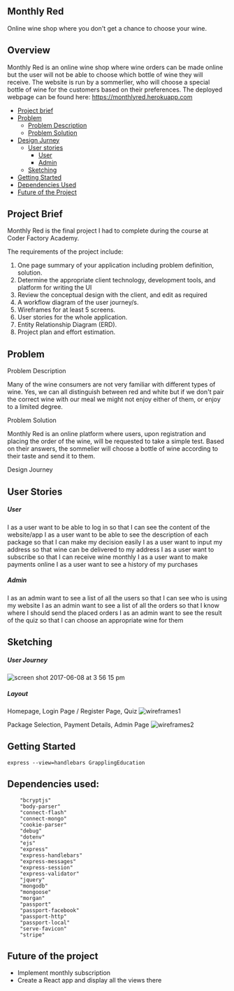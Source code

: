 Monthly Red
--
Online wine shop where you don't get a chance to choose your wine.

Overview
--

Monthly Red is an online wine shop where wine orders can be made online but the user will not be able to choose which bottle of wine they will receive. The website is run by a sommerlier, who will choose a special bottle of wine for the customers based on their preferences.
The deployed webpage can be found here: https://monthlyred.herokuapp.com

* [Project brief](#project-brief)
* [Problem](#problem)
   * [Problem Description](#problem-description)
   * [Problem Solution](#problem-solution)
* [Design Jurney](#design-journey)
  * [User stories](#user-stories)
    * [User](#user)
    * [Admin](#admin)
  * [Sketching](#sketching)
* [Getting Started](#getting-started)
* [Dependencies Used](#dependencies-used)
* [Future of the Project](#future-of-the-project)

Project Brief
--
Monthly Red is the final project I had to complete during the course at Coder Factory Academy.

The requirements of the project include:
1. One page summary of your application including problem definition, solution.
2. Determine the appropriate client technology, development tools, and platform for writing the UI
3. Review the conceptual design with the client, and edit as required
2. A workflow diagram of the user journey/s.
3. Wireframes for at least 5 screens.
4. User stories for the whole application.
5. Entity Relationship Diagram (ERD).
6. Project plan and effort estimation.

Problem
--
Problem Description

Many of the wine consumers are not very familiar with different types of wine. Yes, we can all distinguish between red and white but if we don't pair the correct wine with our meal we might not enjoy either of them, or enjoy to a limited degree.

Problem Solution

Monthly Red is an online platform where users, upon registration and placing the order of the wine, will be requested to take a simple test. Based on their answers, the sommelier will choose a bottle of wine according to their taste and send it to them.

Design Journey


User Stories
--
##### User 

I as a user want to be able to log in so that I can see the content of the website/app
I as a user want to be able to see the description of each package so that I can make my decision easily
I as a user want to input my address so that wine can be delivered to my address
I as a user want to subscribe so that I can receive wine monthly
I as a user want to make payments online
I as a user want to see a history of my purchases

##### Admin

I as an admin want to see a list of all the users so that I can see who is using my website
I as an admin want to see a list of all the orders so that I know where I should send the placed orders
I as an admin want to see the result of the quiz so that I can choose an appropriate wine for them

Sketching
--
##### User Journey

![screen shot 2017-06-08 at 3 56 15 pm](https://user-images.githubusercontent.com/24736380/26914180-2084fbee-4c63-11e7-8e7e-dba13f1e5e1d.png)

##### Layout

Homepage, Login Page / Register Page, Quiz
![wireframes1](https://user-images.githubusercontent.com/24736380/26913837-d8d0cbea-4c60-11e7-9ff4-8dc3a036afd1.jpg)

Package Selection, Payment Details, Admin Page
![wireframes2](https://user-images.githubusercontent.com/24736380/26913866-0b30ed9a-4c61-11e7-8d6b-a422e83a66b4.jpg)


Getting Started
--
```
express --view=handlebars GrapplingEducation
```
Dependencies used:
--
```
    "bcryptjs"
    "body-parser"
    "connect-flash"
    "connect-mongo"
    "cookie-parser"
    "debug"
    "dotenv"
    "ejs"
    "express"
    "express-handlebars"
    "express-messages"
    "express-session"
    "express-validator"
    "jquery"
    "mongodb"
    "mongoose"
    "morgan"
    "passport"
    "passport-facebook"
    "passport-http"
    "passport-local"
    "serve-favicon"
    "stripe"
```

Future of the project
--
- Implement monthly subscription
- Create a React app and display all the views there

